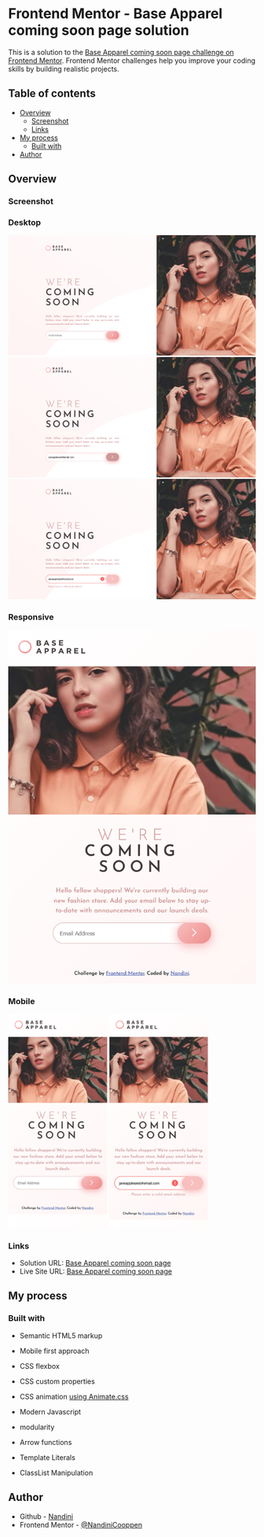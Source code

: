 # Frontend Mentor - Base Apparel coming soon page solution

This is a solution to the [Base Apparel coming soon page challenge on Frontend Mentor](https://www.frontendmentor.io/challenges/base-apparel-coming-soon-page-5d46b47f8db8a7063f9331a0). Frontend Mentor challenges help you improve your coding skills by building realistic projects. 

## Table of contents

- [Overview](#overview)
  - [Screenshot](#screenshot)
  - [Links](#links)
- [My process](#my-process)
  - [Built with](#built-with)
- [Author](#author)

## Overview

### Screenshot

### Desktop

![](./screenshot/screenshotdesktop.png)
![](./screenshot/screenshotdesktopmailvalidbuttonhovercolorchange.png)
![](./screenshot/screenshotdesktopmailinvalidbuttondisable.png)

### Responsive

![](./screenshot/screenshotresponsive.png)

### Mobile

<img src="./screenshot/screenshotmobile.png" width="40%" />
<img src="./screenshot/screenshotmobileerror.png" width="40%" />

### Links

- Solution URL: [Base Apparel coming soon page](https://github.com/NandiniCooppen/base-apparel-coming-soon-master)
- Live Site URL: [Base Apparel coming soon page](https://nandinicooppen-base-apparel-page.netlify.app/)

## My process

### Built with

- Semantic HTML5 markup

- Mobile first approach
- CSS flexbox
- CSS custom properties
- CSS animation [using Animate.css]( https://animate.style/)

- Modern Javascript 
- modularity
- Arrow functions
- Template Literals
- ClassList Manipulation

## Author

- Github - [Nandini](https://github.com/NandiniCooppen)
- Frontend Mentor - [@NandiniCooppen](https://www.frontendmentor.io/profile/NandiniCooppen)
